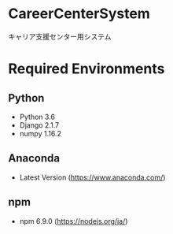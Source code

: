 # CareerCenterSystem
キャリア支援センター用システム

# Required Environments
## Python
* Python 3.6
* Django 2.1.7
* numpy  1.16.2
## Anaconda
* Latest Version (https://www.anaconda.com/)
## npm
* npm    6.9.0   (https://nodejs.org/ja/)

